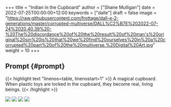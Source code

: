 +++
title = "Indian in the Cupboard"
author = ["Shane Mulligan"]
date = 2022-07-25T00:00:00+12:00
keywords = ["dalle"]
draft = false
image = "https://raw.githubusercontent.com/frottage/dall-e-2-generations/master/corrupted-multiverse/DALL%C2%B7E%202022-07-24%2020.40.39%20-%20The%20discordance%20of%20the%20result%20of%20man's%20original%20sin%20is%20that%20we%20find%20ourselves%20in%20a%20corrupted%20part%20of%20the%20multiverse.%20Digital%20Art.jpg"
weight = 10
+++

## Prompt {#prompt}

{{< highlight text "linenos=table, linenostart=1" >}}
A magical cupboard. When plastic toys are locked in the cupboard, they become
real, living beings.
{{< /highlight >}}

![](https://github.com/frottage/dall-e-2-generations/raw/master/indian-in-the-cupboard/DALL%C2%B7E%202022-07-25%2013.10.27%20-%20A%20magical%20cupboard.%20When%20plastic%20toys%20are%20locked%20in%20the%20cupboard,%20they%20become%20real,%20living%20beings.%20Digital%20Art.jpg)
![](https://github.com/frottage/dall-e-2-generations/raw/master/indian-in-the-cupboard/DALL%C2%B7E%202022-07-25%2013.10.30%20-%20A%20magical%20cupboard.%20When%20plastic%20toys%20are%20locked%20in%20the%20cupboard,%20they%20become%20real,%20living%20beings.%20Digital%20Art.jpg)
![](https://github.com/frottage/dall-e-2-generations/raw/master/indian-in-the-cupboard/DALL%C2%B7E%202022-07-25%2013.10.33%20-%20A%20magical%20cupboard.%20When%20plastic%20toys%20are%20locked%20in%20the%20cupboard,%20they%20become%20real,%20living%20beings.%20Digital%20Art.jpg)
![](https://github.com/frottage/dall-e-2-generations/raw/master/indian-in-the-cupboard/DALL%C2%B7E%202022-07-25%2013.10.37%20-%20A%20magical%20cupboard.%20When%20plastic%20toys%20are%20locked%20in%20the%20cupboard,%20they%20become%20real,%20living%20beings.%20Digital%20Art.jpg)
